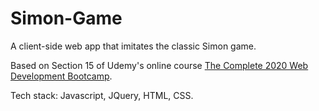 # Simon-Game
A client-side web app that imitates the classic Simon game.

Based on Section 15 of Udemy's online course <a href="https://www.udemy.com/course/the-complete-web-development-bootcamp/">The Complete 2020 Web Development Bootcamp</a>.

Tech stack: Javascript, JQuery, HTML, CSS.

